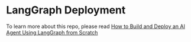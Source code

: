 # LangGraph Deployment

To learn more about this repo, please read [How to Build and Deploy an AI Agent Using LangGraph from Scratch
](https://neuralware.github.io/posts/langgraph-deployment/)
